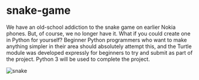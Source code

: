 # snake-game

We have an old-school addiction to the snake game on earlier Nokia phones. But, of course, we no longer have it. What if you could create one in Python for yourself? Beginner Python programmers who want to make anything simpler in their area should absolutely attempt this, and the Turtle module was developed expressly for beginners to try and submit as part of the project. Python 3 will be used to complete the project.

![snake](https://user-images.githubusercontent.com/20369800/51984957-ad399c00-24c2-11e9-90f3-201eb408bf22.gif)

